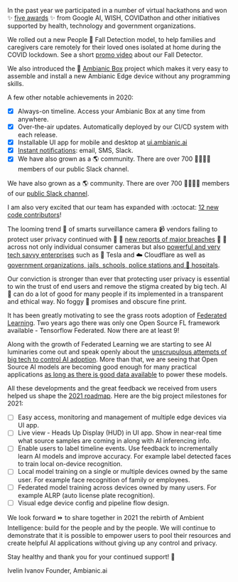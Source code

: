 
In the past year we participated in a number of virtual hackathons and won ✨ [five awards](https://blog.ambianic.ai/2020/11/05/awards.html) ✨ from Google AI, WISH, COVIDathon and other initiatives supported by health, technology and government organizations.

We rolled out a new People 🍃 Fall Detection model, to help families and caregivers care remotely for their loved ones isolated at home during the COVID lockdown. See a short [promo video](https://youtu.be/aYQ701gc3Qo) about our Fall Detector.

We also introduced the 🔋 [Ambianic Box](https://docs.ambianic.ai/users/ambianicbox/) project which makes it very easy to assemble and install a new Ambianic Edge device without any programming skills.

A few other notable achievements in 2020:

- [X] Always-on timeline. Access your Ambianic Box at any time from anywhere.
- [X] Over-the-air updates. Automatically deployed by our CI/CD system with each release.
- [X] Installable UI app for mobile and desktop at [ui.ambianic.ai](https://ui.ambianic.ai/)
- [X] [Instant notifications](https://docs.ambianic.ai/users/configure/#notification-settings): email, SMS, Slack.
- [X] We have also grown as a 🌎 community. There are over 700 👨‍👩‍👧‍👦 members of our public Slack channel.

We have also grown as a 🌎 community. There are over 700 👨‍👩‍👧‍👦 members of our [public Slack channel](https://ambianicai.slack.com/join/shared_invite/zt-eosk4tv5-~GR3Sm7ccGbv1R7IEpk7OQ#/).

I am also very excited that our team has expanded with :octocat: [12 new code contributors](https://github.com/orgs/ambianic/people)!

The looming trend 🌊 of smarts surveillance camera 📹 vendors failing to protect user privacy continued 
with 🚩 🚩 [new reports of major breaches](https://www.washingtonpost.com/technology/2021/03/10/verkada-hack-surveillance-risk/) 🚩 🚩 
across not only individual consumer cameras but also 
[powerful and very tech savvy enterprises](https://www.bloomberg.com/news/articles/2021-03-09/hackers-expose-tesla-jails-in-breach-of-150-000-security-cams) such as 🚗 Tesla and ☁️ Cloudflare 
as well as [government organizations, jails, schools, police stations and 🏥 hospitals](https://www.theverge.com/2021/3/9/22322122/verkada-hack-150000-security-cameras-tesla-factory-cloudflare-jails-hospitals).

Our conviction is stronger than ever that protecting user privacy is essential to win the trust of end users and remove the stigma created by big tech. AI 🧠 can do a lot of good for many people if its implemented in a transparent and ethical way. No foggy 🌁 promises and obscure fine print.

It has been greatly motivating to see the grass roots adoption of [Federated Learning](https://twitter.com/ambianicai/status/1373287452190912516?s=20). Two years ago there was only one Open Source FL framework available - Tensorflow Federated. Now there are at least 9!

Along with the growth of Federated Learning we are starting to see AI luminaries come out and speak openly about the [unscrupulous attempts of big tech to control AI adoption](https://twitter.com/ambianicai/status/1374868273494364163). 
More than that, we are seeing that Open Source AI models are becoming good enough for many practical applications [as long as there is good data available](https://twitter.com/ambianicai/status/1374851043037749253) to power these models.

All these developments and the great feedback we received from users helped us shape the [2021 roadmap](https://github.com/orgs/ambianic/projects/1). Here are the big project milestones for 2021:

- [ ] Easy access, monitoring and management of multiple edge devices via UI app.
- [ ] Live view - Heads Up Display (HUD) in UI app. Show in near-real time what source samples are coming in along with AI inferencing info.
- [ ] Enable users to label timeline events. Use feedback to incrementally learn AI models and improve accuracy. For example label detected faces to train local on-device recognition.
- [ ] Local model training on a single or multiple devices owned by the same user. For example face recognition of family or employees.
- [ ] Federated model training across devices owned by many users. For example ALRP (auto license plate recognition).
- [ ] Visual edge device config and pipeline flow design.

We look forward ⏩ to share together in 2021 the rebirth of Ambient Intelligence: build for the people and by the people. We will continue to demonstrate that it is possible to empower users to pool their resources and create helpful AI applications without giving up any control and privacy.

Stay healthy and thank you for your continued support! 🙏

Ivelin Ivanov
Founder, Ambianic.ai
